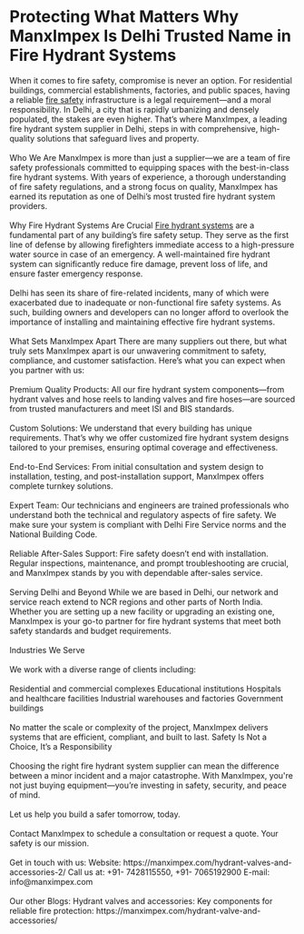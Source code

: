 <h1>Protecting What Matters Why ManxImpex Is Delhi Trusted Name in Fire Hydrant Systems</h1>
When it comes to fire safety, compromise is never an option. For residential buildings, commercial establishments, factories, and public spaces, having a reliable <a href="https://manximpex.com/">fire safety</a> infrastructure is a legal requirement—and a moral responsibility. In Delhi, a city that is rapidly urbanizing and densely populated, the stakes are even higher. That’s where ManxImpex, a leading fire hydrant system supplier in Delhi, steps in with comprehensive, high-quality solutions that safeguard lives and property.<br><br>
Who We Are
ManxImpex is more than just a supplier—we are a team of fire safety professionals committed to equipping spaces with the best-in-class fire hydrant systems. With years of experience, a thorough understanding of fire safety regulations, and a strong focus on quality, ManxImpex has earned its reputation as one of Delhi’s most trusted fire hydrant system providers.<br><br>
Why Fire Hydrant Systems Are Crucial
<a href="https://manximpex.com/hydrant-valves-and-accessories-2/">Fire hydrant systems</a> are a fundamental part of any building’s fire safety setup. They serve as the first line of defense by allowing firefighters immediate access to a high-pressure water source in case of an emergency. A well-maintained fire hydrant system can significantly reduce fire damage, prevent loss of life, and ensure faster emergency response.<br><br>
Delhi has seen its share of fire-related incidents, many of which were exacerbated due to inadequate or non-functional fire safety systems. As such, building owners and developers can no longer afford to overlook the importance of installing and maintaining effective fire hydrant systems.<br><br>
What Sets ManxImpex Apart
There are many suppliers out there, but what truly sets ManxImpex apart is our unwavering commitment to safety, compliance, and customer satisfaction. Here’s what you can expect when you partner with us:<br><br>
Premium Quality Products: All our fire hydrant system components—from hydrant valves and hose reels to landing valves and fire hoses—are sourced from trusted manufacturers and meet ISI and BIS standards.<br><br>
Custom Solutions: We understand that every building has unique requirements. That’s why we offer customized fire hydrant system designs tailored to your premises, ensuring optimal coverage and effectiveness.<br><br>
End-to-End Services: From initial consultation and system design to installation, testing, and post-installation support, ManxImpex offers complete turnkey solutions.<br><br>
Expert Team: Our technicians and engineers are trained professionals who understand both the technical and regulatory aspects of fire safety. We make sure your system is compliant with Delhi Fire Service norms and the National Building Code.<br><br>
Reliable After-Sales Support: Fire safety doesn’t end with installation. Regular inspections, maintenance, and prompt troubleshooting are crucial, and ManxImpex stands by you with dependable after-sales service.<br><br>
Serving Delhi and Beyond
While we are based in Delhi, our network and service reach extend to NCR regions and other parts of North India. Whether you are setting up a new facility or upgrading an existing one, ManxImpex is your go-to partner for fire hydrant systems that meet both safety standards and budget requirements.<br><br>
Industries We Serve<br><br>
We work with a diverse range of clients including:<br><br>
Residential and commercial complexes
Educational institutions
Hospitals and healthcare facilities
Industrial warehouses and factories
Government buildings<br><br>
No matter the scale or complexity of the project, ManxImpex delivers systems that are efficient, compliant, and built to last.
Safety Is Not a Choice, It’s a Responsibility<br><br>
Choosing the right fire hydrant system supplier can mean the difference between a minor incident and a major catastrophe. With ManxImpex, you're not just buying equipment—you’re investing in safety, security, and peace of mind.<br><br>
Let us help you build a safer tomorrow, today.<br><br>
Contact ManxImpex to schedule a consultation or request a quote. Your safety is our mission.<br><br>
Get in touch with us:
Website: https://manximpex.com/hydrant-valves-and-accessories-2/ 
Call us at: +91- 7428115550, +91- 7065192900
E-mail:  info@manximpex.com <br><br>
Our other Blogs:
Hydrant valves and accessories: Key components for reliable fire protection: https://manximpex.com/hydrant-valve-and-accessories/ 
